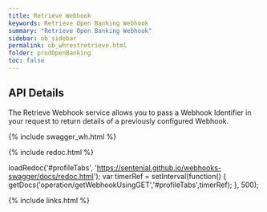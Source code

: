 ```yaml
---
title: Retrieve Webhook
keywords: Retrieve Open Banking Webhook
summary: "Retrieve Open Banking Webhook"
sidebar: ob_sidebar
permalink: ob_whrestretrieve.html
folder: prodOpenBanking
toc: false
---
```


## API Details 

The Retrieve Webhook service allows you to pass a Webhook Identifier in your request to return details of a previously configured Webhook.

{% include swagger_wh.html %}

<ul id="profileTabs" class="nav nav-tabs">
    
   
</ul>
   
{% include redoc.html %}
   
loadRedoc('#profileTabs', 'https://sentenial.github.io/webhooks-swagger/docs/redoc.html');
var timerRef = setInterval(function() { getDocs('operation/getWebhookUsingGET','#profileTabs',timerRef); }, 500);


</script>


<div id="mydiv"></div>


</div>



</div>


{% include links.html %}
